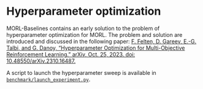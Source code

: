 # Hyperparameter optimization

MORL-Baselines contains an early solution to the problem of hyperparameter optimization for MORL.
The problem and solution are introduced and discussed in the following paper:
[F. Felten, D. Gareev, E.-G. Talbi, and G. Danoy, “Hyperparameter Optimization for Multi-Objective Reinforcement Learning.” arXiv, Oct. 25, 2023. doi: 10.48550/arXiv.2310.16487.](https://arxiv.org/abs/2310.16487)


A script to launch the hyperparameter sweep is available in [`benchmark/launch_experiment.py`](https://github.com/LucasAlegre/morl-baselines/experiments/hyperparameter_search/launch_sweep.py).
